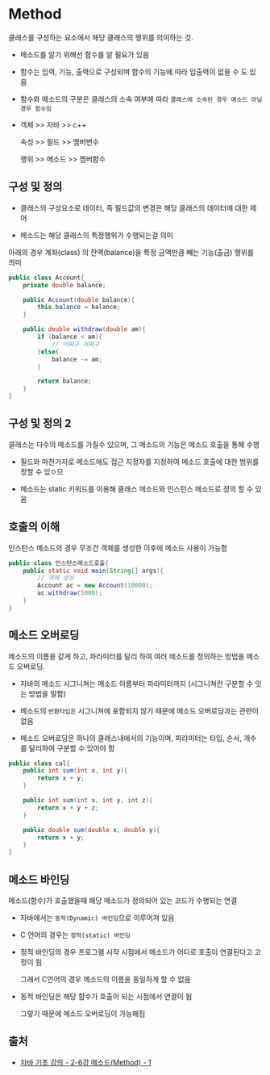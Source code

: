 # Method

클래스를 구성하는 요소에서 해당 클래스의 행위를 의미하는 것.

- 메소드를 알기 위해선 함수를 알 필요가 있음

- 함수는 입력, 기능, 출력으로 구성되며 함수의 기능에 따라 입출력이 없을 수 도 있음

- 함수와 메소드의 구분은 클래스의 소속 여부에 따라 `클래스에 소속된 경우 메소드 아닐 경우 함수임`

- 객체 >> 자바 >> c++

  속성 >> 필드 >> 멤버변수

  행위 >> 메소드 >> 멤버함수

## 구성 및 정의

- 클래스의 구성요소로 데이터, 즉 필드값의 변경은 해당 클래스의 데이터에 대한 제어

- 메소드는 해당 클래스의 특정행위가 수행되는걸 의미

아래의 경우 계좌(class) 의 잔액(balance)을 특정 금액만큼 빼는 기능(출금) 행위를 의미

```java
public class Account{
    private double balance;

    public Account(double balance){
        this.balance = balance;
    }

    public double withdraw(double am){
        if (balance < am){
            // 어쩌구 저쩌구
        }else{
            balance -= am;
        }

        return balance;
    }
}
```

## 구성 및 정의 2

클래스는 다수의 메소드를 가질수 있으며, 그 메소드의 기능은 메소드 호출을 통해 수행

- 필드와 마찬가지로 메소드에도 접근 지정자를 지정하여 메소드 호출에 대한 범위를 정할 수 있ㅇ므

- 메소드는 static 키워드를 이용해 클래스 메소드와 인스턴스 메소드로 정의 할 수 있음

## 호출의 이해

인스턴스 메소드의 경우 무조건 객체를 생성한 이후에 메소드 사용이 가능함

```java
public class 인스턴스메소드호출{
    public static void main(String[] args){
        // 객체 생성
        Account ac = new Account(10000);
        ac.withdraw(5000);
    }
}
```

## 메소드 오버로딩

메소드의 이름을 같게 하고, 파라미터를 달리 하여 여러 메소드를 정의하는 방법을 메소드 오버로딩.

- 자바의 메소드 시그니쳐는 메소드 이름부터 파라미터까지 (시그니쳐란 구분할 수 잇는 방법을 말함)

- 메소드의 `반환타입은` 시그니쳐에 포함되지 않기 때문에 메소드 오버로딩과는 관련이 없음

- 메소드 오버로딩은 하나의 클래스내에서의 기능이며, 파라미터는 타입, 순서, 개수를 달리하여 구분할 수 있어야 함

```java
public class cal{
    public int sum(int x, int y){
        return x + y;
    }

    public int sum(int x, int y, int z){
        return x + y + z;
    }

    public double sum(double x, double y){
        return x + y;
    }
}
```

## 메소드 바인딩

메소드(함수)가 호출했을때 해당 메소드가 정의되어 있는 코드가 수행되는 연결

- 자바에서는 `동적(Dynamic) 바인딩`으로 이루어져 있음

- C 언어의 경우는 `정적(static) 바인딩`

- 정적 바인딩의 경우 프로그램 시작 시점에서 메소드가 어디로 호출이 연결된다고 고정이 됨

  그래서 C언어의 경우 메소드의 이름을 동일하게 할 수 없음

- 동적 바인딩은 해당 함수가 호출이 되는 시점에서 연결이 됨

  그렇기 때문에 메소드 오버로딩이 가능해짐

## 출처

- [자바 기초 강의 - 2-6강 메소드(Method) - 1](https://www.youtube.com/watch?v=QK-PEVI7eDk&list=PLOSNUO27qFbtjCw-YHcmtfZAkE79HZSOO&index=8)
